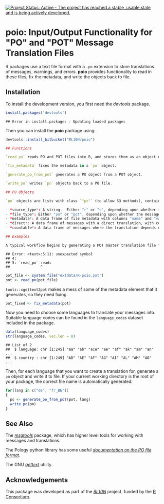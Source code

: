 [![Project Status: Active - The project has reached a stable, usable state and is being actively developed.](http://www.repostatus.org/badges/0.1.0/active.svg)](http://www.repostatus.org/#active)

# **poio**: Input/Output Functionality for "PO" and "POT" Message Translation Files

R packages use a text file format with a `.po` extension to store translations of messages, warnings, and errors.  **poio** provides functionality to read in these files, fix the metadata, and write the objects back to file.

## Installation

To install the development version, you first need the *devtools* package.


```r
install.packages("devtools")
```

```
## Error in install.packages : Updating loaded packages
```

Then you can install the **poio** package using


```r
devtools::install_bitbucket("RL10N/poio")

## Functions

`read_po` reads PO and POT files into R, and stores them as an object of class `"po"` (see below for details).

`fix_metadata` fixes the metadata in a `po` object.

`generate_po_from_pot` generates a PO object from a POT object.

`write_po` writes `po` objects back to a PO file.

## PO Objects

`po` objects are lists with class `"po"` (to allow S3 methods), containing the following elements:

- *source_type*: A string.  Either "r" or "c", depending upon whether the messages originated from R-level code, or C-level code.
- *file_type*: Either "po" or "pot", depending upon whether the messages originated from a PO (language-specific) or POT (master translation) file. Determined from the file name.
- *metadata*: A data frame of file metadata with columns "name" and "value".
- *direct*: A data frame of messages with a direct translation, with columns "msgid" and "msgstr".
- *countable*: A data frame of messages where the translation depends upon a countable value (as created by `ngettext`), with columns "msgid", "msgid_plural" and "msgstr".  The latter column contains a list of character vectors.

## Examples

A typical workflow begins by generating a POT master translation file for a package using `tools::xgettext2pot`.  In this case, we'll use a sample file stored in the **poio** package.
```

```
## Error: <text>:5:11: unexpected symbol
## 4: 
## 5: `read_po` reads
##              ^
```

```r
pot_file <- system.file("extdata/R-poio.pot")
pot <- read_po(pot_file)
```

`tools::xgettext2pot` makes a mess of some of the metadata element that it generates, so they need fixing.


```r
pot_fixed <- fix_metadata(pot)
```

Now you need to choose some languages to translate your messages into.  Suitable language codes can be found in the `language_codes` dataset included in the package.


```r
data(language_codes)
str(language_codes, vec.len = 8)
```

```
## List of 2
##  $ language: chr [1:245] "aa" "ab" "ace" "ae" "af" "ak" "am" "an" ...
##  $ country : chr [1:249] "AD" "AE" "AF" "AG" "AI" "AL" "AM" "AO" ...
```

Then, for each language that you want to create a translation for, generate a `po` object and write it to file. If your current working directory is the root of your package, the correct file name is automatically generated.


```r
for(lang in c("de", "fr_BE"))
{
  po <- generate_po_from_pot(pot, lang)
  write_po(po)
}
```

## See Also

The [*msgtools*](http://github.com/RL10N/msgtools) package, which has higher level tools for working with messages and translations.

The Pology python library has some useful [*documentation on the PO file format*](http://pology.nedohodnik.net/doc/user/en_US/ch-poformat.html).

The GNU [*gettext*](https://www.gnu.org/software/gettext/manual/html_node/index.html) utility.

## Acknowledgements

This package was developed as part of the [*RL10N*](https://rl10n.github.io) project, funded by the [R Consortium](https://www.r-consortium.org/).

